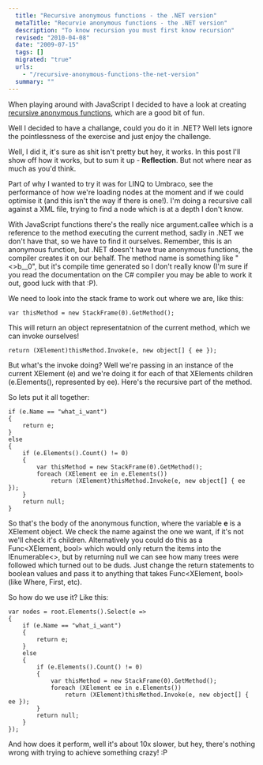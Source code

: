 ```yaml
---
  title: "Recursive anonymous functions - the .NET version"
  metaTitle: "Recurvie anonymous functions - the .NET version"
  description: "To know recursion you must first know recursion"
  revised: "2010-04-08"
  date: "2009-07-15"
  tags: []
  migrated: "true"
  urls: 
    - "/recursive-anonymous-functions-the-net-version"
  summary: ""
---
```

When playing around with JavaScript I decided to have a look at creating [recursive anonymous functions][1], which are a good bit of fun.

Well I decided to have a challange, could you do it in .NET? Well lets ignore the pointlessness of the exercise and just enjoy the challenge.

Well, I did it, it's sure as shit isn't pretty but hey, it works. In this post I'll show off how it works, but to sum it up - **Reflection**. But not where near as much as you'd think.

Part of why I wanted to try it was for LINQ to Umbraco, see the performance of how we're loading nodes at the moment and if we could optimise it (and this isn't the way if there is one!).
I'm doing a recursive call against a XML file, trying to find a node which is at a depth I don't know.

With JavaScript functions there's the really nice argument.callee which is a reference to the method executing the current method, sadly in .NET we don't have that, so we have to find it ourselves.
Remember, this is an anonymous function, but .NET doesn't have true anonymous functions, the compiler creates it on our behalf. The method name is something like "<>b__0", but it's compile time generated so I don't really know (I'm sure if you read the documentation on the C# compiler you may be able to work it out, good luck with that :P).

We need to look into the stack frame to work out where we are, like this:

    var thisMethod = new StackFrame(0).GetMethod();

This will return an object representatnion of the current method, which we can invoke ourselves!

    return (XElement)thisMethod.Invoke(e, new object[] { ee });

But what's the invoke doing? Well we're passing in an instance of the current XElement (e) and we're doing it for each of that XElements children (e.Elements(), represented by ee). Here's the recursive part of the method.

So lets put it all together:

	if (e.Name == "what_i_want")
	{
		return e;
	}
	else
	{
		if (e.Elements().Count() != 0)
		{
			var thisMethod = new StackFrame(0).GetMethod();
			foreach (XElement ee in e.Elements())
				return (XElement)thisMethod.Invoke(e, new object[] { ee });
		}
		return null;
	}

So that's the body of the anonymous function, where the variable **e** is a XElement object. We check the name against the one we want, if it's not we'll check it's children.
Alternatively you could do this as a Func<XElement, bool> which would only return the items into the IEnumerable<>, but by returning null we can see how many trees were followed which turned out to be duds. Just change the return statements to boolean values and pass it to anything that takes Func<XElement, bool> (like Where, First, etc).

So how do we use it? Like this:

	var nodes = root.Elements().Select(e =>
	{
		if (e.Name == "what_i_want")
		{
			return e;
		}
		else
		{
			if (e.Elements().Count() != 0)
			{
				var thisMethod = new StackFrame(0).GetMethod();
				foreach (XElement ee in e.Elements())
					return (XElement)thisMethod.Invoke(e, new object[] { ee });
			}
			return null;
		}
	});

And how does it perform, well it's about 10x slower, but hey, there's nothing wrong with trying to achieve something crazy! :P

  [1]: /Recursive-anonymous-functions